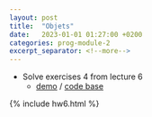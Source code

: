```yaml
---
layout: post
title:  "Objets"
date:   2023-01-01 01:27:00 +0200
categories: prog-module-2
excerpt_separator: <!--more-->
---
```

- Solve exercises 4 from lecture 6
  - [demo](https://bulhakovolexii.github.io/Prog-academy-homeworks/16-lecture-homework/index.html) / [code base](https://github.com/bulhakovolexii/Prog-academy-homeworks/blob/main/16-lecture-homework/)
<!--more-->
{% include hw6.html %}
